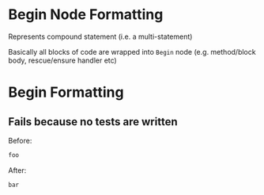 <!-- BEGIN_AUTOGENERATED -->
# Begin Node Formatting

Represents compound statement (i.e. a multi-statement)

Basically all blocks of code are wrapped into `Begin` node (e.g. method/block body, rescue/ensure handler etc)
<!-- END_AUTOGENERATED -->
# Begin Formatting

## Fails because no tests are written

Before:
```ruby
foo
```

After:
```ruby
bar
```
